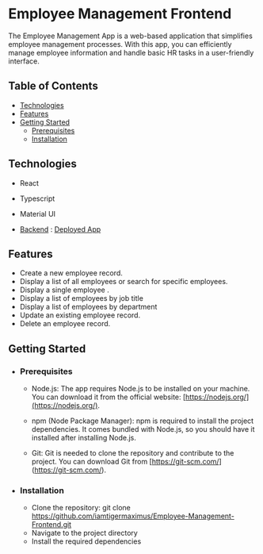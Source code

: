 # Employee Management Frontend 

The Employee Management App is a web-based application that simplifies employee management processes. With this app, you can efficiently manage employee information and handle basic HR tasks in a user-friendly interface. 

## Table of Contents
- [Technologies](#technologies)
- [Features](#features)
- [Getting Started](#getting-started)
     - [Prerequisites](#prerequisites)
     - [Installation](#installation)

## Technologies <a name="technologies"></a> 
- React
- Typescript
- Material UI
  
- [Backend](https://github.com/iamtigermaximus/Employee-Management-Backend2) : [Deployed App](https://employee-management-backend2.azurewebsites.net/swagger/index.html)

## Features <a name="features"></a> 
- Create a new employee record.
- Display a list of all employees or search for specific employees.
- Display a single employee .
- Display a list of employees by job title
- Display a list of employees by department
- Update an existing employee record.
- Delete an employee record.

## Getting Started <a name="getting-started"></a> 
  - ### Prerequisites <a name="prerequisites"></a> 
    - Node.js: The app requires Node.js to be installed on your machine. You can download it from the official website: 
     [https://nodejs.org/](https://nodejs.org/).

    - npm (Node Package Manager): npm is required to install the project dependencies. It comes bundled with Node.js, so you should have it 
      installed after installing Node.js.

    - Git: Git is needed to clone the repository and contribute to the project. You can download Git from [https://git-scm.com/]  
      (https://git-scm.com/).
      
  - ### Installation  <a name="installation"></a>
    - Clone the repository: git clone https://github.com/iamtigermaximus/Employee-Management-Frontend.git
    - Navigate to the project directory
    - Install the required dependencies
   

